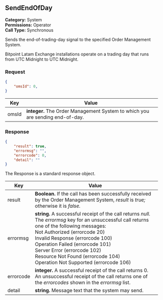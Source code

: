 ## SendEndOfDay

**Category:** System<br />**Permissions:** Operator<br />**Call Type:** Synchronous

Sends the end-of-trading-day signal to the specified Order Management System.

Bitpoint Latam  Exchange installations operate on a trading day that runs from UTC Midnight to UTC Midnight.

### Request

```json
{
    "omsId": 0,
}
```

| Key   | Value                                                        |
| ----- | ------------------------------------------------------------ |
| omsId | **integer.** The Order Management System to which you are sending end-of-day. |

### Response

```json
{
    "result": true,
    "errormsg": "",
    "errorcode": 0,
    "detail": ""
}
```
The Response is a standard response object.

| Key       | Value                                                        |
| --------- | ------------------------------------------------------------ |
| result    | **Boolean.** If the call has been successfully received by the Order Management System, *result* is *true;* otherwise it is *false.* |
| errormsg  | **string.** A successful receipt of the call returns *null.* The *errormsg* key for an unsuccessful call returns one of the following messages:<br />Not Authorized (errorcode 20)<br />Invalid Response (errorcode 100)<br />Operation Failed (errorcode 101)<br />Server Error (errorcode 102)<br />Resource Not Found (errorcode 104)<br />Operation Not Supported (errorcode 106) |
| errorcode | **integer.** A successful receipt of the call returns 0. An unsuccessful receipt of the call returns one of the *errorcodes* shown in the *errormsg* list. |
| detail    | **string.** Message text that the system may send.           |


